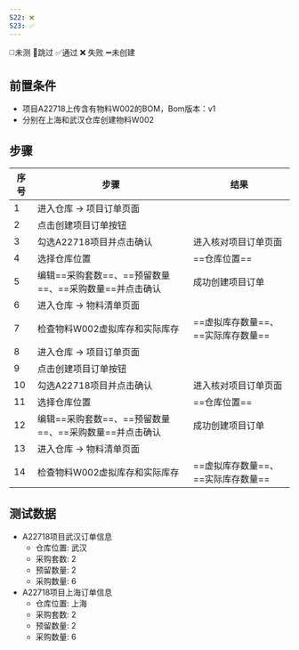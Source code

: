 ```yaml
---
S22: ❌
S23: ✅
---
```

◻️未测    🚫跳过     ✅通过    ❌ 失败    ➖未创建

## 前置条件

- 项目A22718上传含有物料W002的BOM，Bom版本：v1
- 分别在上海和武汉仓库创建物料W002

## 步骤

| 序号  | 步骤                                | 结果                    |
| --- | --------------------------------- | --------------------- |
| 1   | 进入仓库 -> 项目订单页面                    |                       |
| 2   | 点击创建项目订单按钮                        |                       |
| 3   | 勾选A22718项目并点击确认                   | 进入核对项目订单页面            |
| 4   | 选择仓库位置                            | ==仓库位置==              |
| 5   | 编辑==采购套数==、==预留数量==、==采购数量==并点击确认 | 成功创建项目订单              |
| 6   | 进入仓库 -> 物料清单页面                    |                       |
| 7   | 检查物料W002虚拟库存和实际库存                 | ==虚拟库存数量==、==实际库存数量== |
| 8   | 进入仓库 -> 项目订单页面                    |                       |
| 9   | 点击创建项目订单按钮                        |                       |
| 10  | 勾选A22718项目并点击确认                   | 进入核对项目订单页面            |
| 11  | 选择仓库位置                            | ==仓库位置==              |
| 12  | 编辑==采购套数==、==预留数量==、==采购数量==并点击确认 | 成功创建项目订单              |
| 13  | 进入仓库 -> 物料清单页面                    |                       |
| 14  | 检查物料W002虚拟库存和实际库存                 | ==虚拟库存数量==、==实际库存数量== |

## 测试数据

- A22718项目武汉订单信息
	- 仓库位置: 武汉
	- 采购套数: 2
	- 预留数量: 2
	- 采购数量: 6
- A22718项目上海订单信息
	- 仓库位置: 上海
	- 采购套数: 2
	- 预留数量: 2
	- 采购数量: 6
